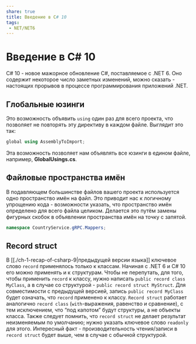 ```yaml
---
share: true
title: Введение в C# 10
tags:
 - NET/NET6
---
```

# Введение в C\# 10
C\# 10 - новое мажорное обновление C\#, поставляемое с .NET 6. Оно содержит некоторое число заметных изменений, можно сказать - настоящих прорывов в процессе программирования приложений .NET.
## Глобальные юзинги
Это возможность объявить `using` один раз для всего проекта, что позволяет не повторять эту директиву в каждом файле. Выглядит это так:
```csharp
global using AssemblyToImport;
```
Эта возможность позволяет нам объявлять все юзинги в едином файле, например, **GlobalUsings.cs**.
## Файловые пространства имён
В подавляющем большинстве файлов вашего проекта используется одно пространство имён на файл. Это приводит нас к логичному упрощению кода - возможности указать, что пространство имён определено для всего файла целиком. Делается это путём замены фигурных скобок в объявлении пространства имён на точку с запятой.
```csharp
namespace CountryService.gRPC.Mappers;
```
## Record struct
В [[./ch-1-recap-of-csharp-9|предыдущей версии языка]] ключевое слово `record` применялось только к классам. Начиная с .NET 6 и C\# 10 его можно применять и к структурам. Чтобы не перепутать, для того, чтобы применить `record` к классу, нужно написать `public record class MyClass`, а в случае со структурой - `public record struct MyStruct`. Для совместимости с предыдущей версией, запись `public record MyClass` будет означать, что `record` применено к классу. `Record struct` работает аналогично `record class` (`with`-выражения, равенство и сравнение), с тем исключением, что “под капотом” будут структуры, а не объекты класса. Также следует помнить, что `record struct` не делает результат неизменяемым по умолчанию; нужно указать ключевое слово `readonly` для этого. Интересный факт - производительность чтения/записи в `record struct` будет выше, чем в случае с обычной структурой.
